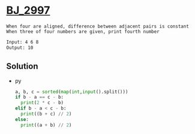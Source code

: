 # [BJ_2997](https://acmicpc.net/problem/2997)

```en
When four are aligned, difference between adjacent pairs is constant
When three of four numbers are given, print fourth number
```

```txt
Input: 4 6 8
Output: 10
```

## Solution

* py

  ```py
  a, b, c = sorted(map(int,input().split()))
  if b - a == c - b:
    print(2 * c - b)
  elif b - a < c - b:
    print((b + c) // 2)
  else:
    print((a + b) // 2)
  ```
